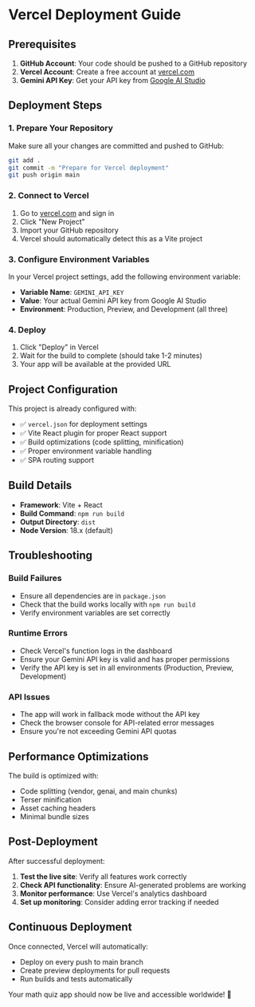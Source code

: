 # Vercel Deployment Guide

## Prerequisites

1. **GitHub Account**: Your code should be pushed to a GitHub repository
2. **Vercel Account**: Create a free account at [vercel.com](https://vercel.com)
3. **Gemini API Key**: Get your API key from [Google AI Studio](https://makersuite.google.com/app/apikey)

## Deployment Steps

### 1. Prepare Your Repository

Make sure all your changes are committed and pushed to GitHub:

```bash
git add .
git commit -m "Prepare for Vercel deployment"
git push origin main
```

### 2. Connect to Vercel

1. Go to [vercel.com](https://vercel.com) and sign in
2. Click "New Project"
3. Import your GitHub repository
4. Vercel should automatically detect this as a Vite project

### 3. Configure Environment Variables

In your Vercel project settings, add the following environment variable:

- **Variable Name**: `GEMINI_API_KEY`
- **Value**: Your actual Gemini API key from Google AI Studio
- **Environment**: Production, Preview, and Development (all three)

### 4. Deploy

1. Click "Deploy" in Vercel
2. Wait for the build to complete (should take 1-2 minutes)
3. Your app will be available at the provided URL

## Project Configuration

This project is already configured with:

- ✅ `vercel.json` for deployment settings
- ✅ Vite React plugin for proper React support
- ✅ Build optimizations (code splitting, minification)
- ✅ Proper environment variable handling
- ✅ SPA routing support

## Build Details

- **Framework**: Vite + React
- **Build Command**: `npm run build`
- **Output Directory**: `dist`
- **Node Version**: 18.x (default)

## Troubleshooting

### Build Failures
- Ensure all dependencies are in `package.json`
- Check that the build works locally with `npm run build`
- Verify environment variables are set correctly

### Runtime Errors
- Check Vercel's function logs in the dashboard
- Ensure your Gemini API key is valid and has proper permissions
- Verify the API key is set in all environments (Production, Preview, Development)

### API Issues
- The app will work in fallback mode without the API key
- Check the browser console for API-related error messages
- Ensure you're not exceeding Gemini API quotas

## Performance Optimizations

The build is optimized with:
- Code splitting (vendor, genai, and main chunks)
- Terser minification
- Asset caching headers
- Minimal bundle sizes

## Post-Deployment

After successful deployment:

1. **Test the live site**: Verify all features work correctly
2. **Check API functionality**: Ensure AI-generated problems are working
3. **Monitor performance**: Use Vercel's analytics dashboard
4. **Set up monitoring**: Consider adding error tracking if needed

## Continuous Deployment

Once connected, Vercel will automatically:
- Deploy on every push to main branch
- Create preview deployments for pull requests
- Run builds and tests automatically

Your math quiz app should now be live and accessible worldwide! 🎉 